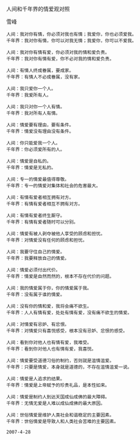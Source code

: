 人间和千年界的情爱观对照

雪峰


    人间：我对你有情，你必须对我也有情；我爱你，你也必须爱我。
    千年界：我对你有情，你可以对我无情；我爱你，你可以不爱我。

    人间：我对你有情有爱，你必须对我的情和爱负责。
    千年界：我对你有情有爱，你不必对我的情和爱负责。

    人间：有情人终成眷属，要成家。
    千年界：有情人不必成眷属，没有家。

    人间：我只爱你一个人。
    千年界：我爱所有人。

    人间：我只对你一个人有情。
    千年界：我对所有人有情。

    人间：情爱要有理由，要有条件。
    千年界：情爱没有理由没有条件。

    人间：你只能爱我一个人。
    千年界：你必须爱所有的人。

    人间：情爱是自私的。
    千年界：情爱是无私的。

    人间：专一的情爱最值得尊敬。
    千年界：专一的情爱对集体和社会的危害最大。

    人间：有情有爱者相互拥有对方。
    千年界：有情有爱者相互不拥有对方。

    人间：有情有爱者终生厮守。
    千年界：有情有爱者随时可以分别。

    人间：情爱有被人剥夺被他人享受的顾虑和担忧。
    千年界：对情爱没有任何的顾虑和担忧。

    人间：我要守住自己的情爱。
    千年界：我要释放自己的情爱。

    人间：情爱必须付出代价。
    千年界：情爱是自然而然的，根本不存在代价的问题。

    人间：我的情爱属于你，你的情爱属于我。
    千年界：没有属于谁的情爱。

    人间：没有你的情和爱，我将会痛不欲生。
    千年界：人人有情有爱，处处有情有爱，没有痛不欲生的情爱。

    人间：对情爱有忌妒、有忿恨。
    千年界：对情爱只有喜悦感受，根本没有忌妒、忿恨的感受。

    人间：看到你对他人也有情有爱，我难受。
    千年界：看到你对他人也有情有爱，我喜悦。

    人间：情爱要受道德习俗的制约，否则就是滥情滥爱。
    千年界：只要是情爱，本身就是道德的，不存在滥情滥爱一说。

    人间：情爱是人追求的结果。
    千年界：情爱是上帝赋予的珍贵礼品，是本性如来。

    人间：情爱是制约人到达天国成仙成佛的最大障碍。
    千年界：无情无爱是人难以成仙成佛的最大原因。

    人间：世俗情爱是维护人类社会和谐稳定的主要因素。
    千年界：世俗情爱是导致人和人类社会苦难的主要因素。

    2007-4-28



